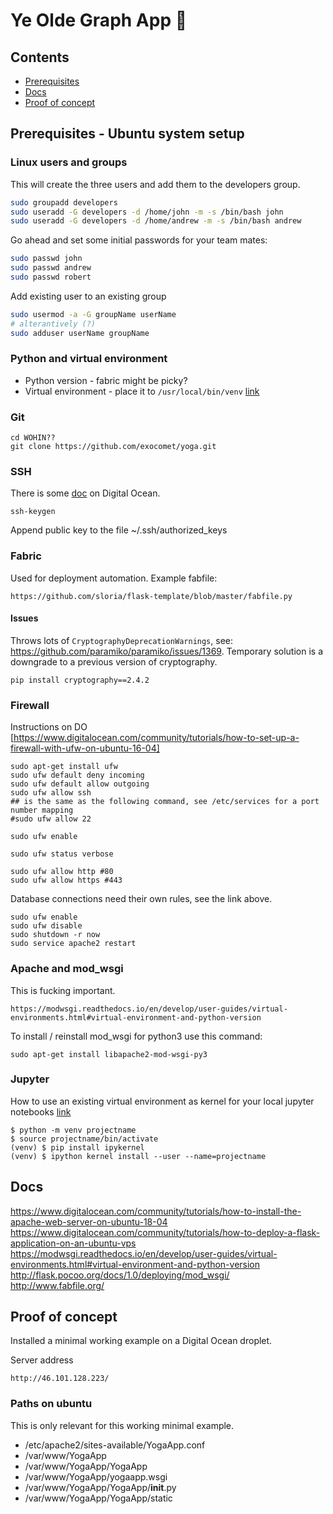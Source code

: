 # Ye Olde Graph App 🧘

## Contents

- [Prerequisites](#yoga-prereq)
- [Docs](#yoga-docs)
- [Proof of concept](#yoga-proofconcept)

<a id="yoga-prereq"></a>

## Prerequisites - Ubuntu system setup

### Linux users and groups

This will create the three users and add them to the developers group.

```bash
sudo groupadd developers
sudo useradd -G developers -d /home/john -m -s /bin/bash john
sudo useradd -G developers -d /home/andrew -m -s /bin/bash andrew
```

Go ahead and set some initial passwords for your team mates:

```bash
sudo passwd john
sudo passwd andrew
sudo passwd robert
```

Add existing user to an existing group

```bash
sudo usermod -a -G groupName userName
# alterantively (?)
sudo adduser userName groupName
```

### Python and virtual environment

- Python version - fabric might be picky?
- Virtual environment - place it to `/usr/local/bin/venv`
 [link](https://unix.stackexchange.com/questions/8656/usr-bin-vs-usr-local-bin-on-linux)


### Git

    cd WOHIN??
    git clone https://github.com/exocomet/yoga.git

### SSH

There is some [doc](https://www.digitalocean.com/community/tutorials/how-to-set-up-ssh-keys-on-ubuntu-1604)
on Digital Ocean.

    ssh-keygen

Append public key to the file ~/.ssh/authorized_keys


### Fabric

Used for deployment automation. Example fabfile:

    https://github.com/sloria/flask-template/blob/master/fabfile.py

#### Issues

Throws lots of `CryptographyDeprecationWarnings`, see: https://github.com/paramiko/paramiko/issues/1369. Temporary solution is a downgrade to a previous version of cryptography.

    pip install cryptography==2.4.2


### Firewall

Instructions on DO [https://www.digitalocean.com/community/tutorials/how-to-set-up-a-firewall-with-ufw-on-ubuntu-16-04]

    sudo apt-get install ufw
    sudo ufw default deny incoming
    sudo ufw default allow outgoing
    sudo ufw allow ssh
    ## is the same as the following command, see /etc/services for a port number mapping
    #sudo ufw allow 22

    sudo ufw enable

    sudo ufw status verbose

    sudo ufw allow http #80
    sudo ufw allow https #443

Database connections need their own rules, see the link above.

    sudo ufw enable
    sudo ufw disable
    sudo shutdown -r now
    sudo service apache2 restart


### Apache and mod_wsgi

This is fucking important.

    https://modwsgi.readthedocs.io/en/develop/user-guides/virtual-environments.html#virtual-environment-and-python-version

To install / reinstall mod_wsgi for python3 use this command:

    sudo apt-get install libapache2-mod-wsgi-py3


### Jupyter

How to use an existing virtual environment as kernel for your local jupyter notebooks [link][jupyter_venv]

    $ python -m venv projectname
    $ source projectname/bin/activate
    (venv) $ pip install ipykernel
    (venv) $ ipython kernel install --user --name=projectname

[jupyter_venv]: https://anbasile.github.io/programming/2017/06/25/jupyter-venv/




<a id="yoga-docs"></a>

## Docs

https://www.digitalocean.com/community/tutorials/how-to-install-the-apache-web-server-on-ubuntu-18-04
https://www.digitalocean.com/community/tutorials/how-to-deploy-a-flask-application-on-an-ubuntu-vps
https://modwsgi.readthedocs.io/en/develop/user-guides/virtual-environments.html#virtual-environment-and-python-version
http://flask.pocoo.org/docs/1.0/deploying/mod_wsgi/
http://www.fabfile.org/



<a id="yoga-proofconcept"></a>

## Proof of concept

Installed a minimal working example on a Digital Ocean droplet.

Server address

    http://46.101.128.223/


### Paths on ubuntu

This is only relevant for this working minimal example.

 - /etc/apache2/sites-available/YogaApp.conf
 - /var/www/YogaApp
 - /var/www/YogaApp/YogaApp
 - /var/www/YogaApp/yogaapp.wsgi
 - /var/www/YogaApp/YogaApp/__init__.py
 - /var/www/YogaApp/YogaApp/static

